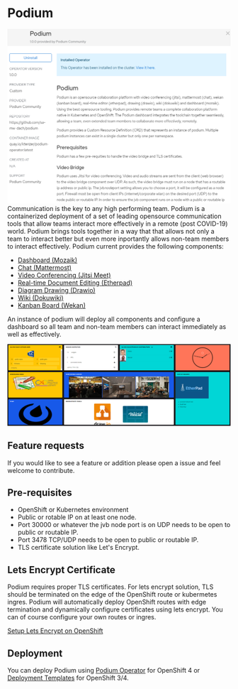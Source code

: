 # Podium
![](docs/images/podium_1.PNG)
Communication is the key to any high performing team. Podium is a containerized deployment of a set of leading opensource communication tools that allow teams interact more effectively in a remote (post COVID-19) world. Podium brings tools together in a way that that allows not only a team to interact better but even more inportantly allows non-team members to interact effectively. Podium current provides the following components:
* [Dashboard (Mozaik)](http://mozaik.rocks/)
* [Chat (Mattermost)](https://mattermost.com/)
* [Video Conferencing (Jitsi Meet)](https://jitsi.org/jitsi-meet/)
* [Real-time Document Editing (Etherpad)](https://etherpad.org/)
* [Diagram Drawing (Drawio)](https://github.com/jgraph/drawio)
* [Wiki (Dokuwiki)](https://www.dokuwiki.org/dokuwiki)
* [Kanban Board (Wekan)](https://github.com/wekan/wekan)

An instance of podium will deploy all components and configure a dashboard so all team and non-team members can interact immediately as well as effectively.

![](docs/images/podium_demo.PNG)

## Feature requests
If you would like to see a feature or addition please open a issue and feel welcome to contribute.

## Pre-requisites
* OpenShift or Kubernetes environment
* Public or rotable IP on at least one node.
* Port 30000 or whatever the jvb node port is on UDP needs to be open to public or routable IP.
* Port 3478 TCP/UDP needs to be open to public or routable IP.
* TLS certificate solution like Let's Encrypt.

## Lets Encrypt Certificate
Podium requires proper TLS certificates. For lets encrypt solution, TLS should be terminated on the edge of the OpenShift route or kubermetes ingres. Podium will automatically deploy OpenShift routes with edge termination and dynamically configure certificates using lets encrypt. You can of course configure your own routes or ingres.

[Setup Lets Encrypt on OpenShift](https://keithtenzer.com/2020/04/03/openshift-application-certificate-management-with-lets-encrypt/)

## Deployment
You can deploy Podium using [Podium Operator](docs/OPERATOR.DEPLOYMENT.md) for OpenShift 4 or [Deployment Templates](docs/TEMPLATE_DEPLOYMENT.md) for OpenShift 3/4.

